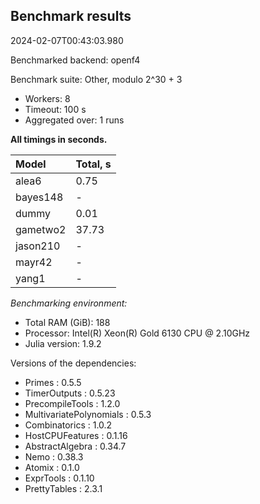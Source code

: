 ## Benchmark results

2024-02-07T00:43:03.980

Benchmarked backend: openf4

Benchmark suite: Other, modulo 2^30 + 3

- Workers: 8
- Timeout: 100 s
- Aggregated over: 1 runs

**All timings in seconds.**

|Model|Total, s|
|:----|---|
|alea6|0.75|
|bayes148| - |
|dummy|0.01|
|gametwo2|37.73|
|jason210| - |
|mayr42| - |
|yang1| - |

*Benchmarking environment:*

* Total RAM (GiB): 188
* Processor: Intel(R) Xeon(R) Gold 6130 CPU @ 2.10GHz
* Julia version: 1.9.2

Versions of the dependencies:

* Primes : 0.5.5
* TimerOutputs : 0.5.23
* PrecompileTools : 1.2.0
* MultivariatePolynomials : 0.5.3
* Combinatorics : 1.0.2
* HostCPUFeatures : 0.1.16
* AbstractAlgebra : 0.34.7
* Nemo : 0.38.3
* Atomix : 0.1.0
* ExprTools : 0.1.10
* PrettyTables : 2.3.1

